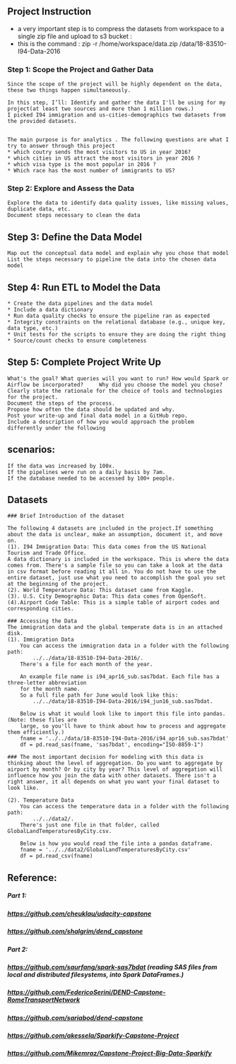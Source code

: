 
## Project Instruction 

* a very important step is to compress the datasets from workspace to a single zip file and upload to s3 bucket : 
* this is the command :
   zip -r /home/workspace/data.zip /data/18-83510-I94-Data-2016



### Step 1: Scope the Project and Gather Data

    Since the scope of the project will be highly dependent on the data, these two things happen simultaneously. 
    
    In this step, I’ll: Identify and gather the data I'll be using for my project(at least two sources and more than 1 million rows.)
    I picked I94 immigration and us-cities-demographics two datasets from the provided datasets. 
    

    The main purpose is for analytics . The following questions are what I try to answer through this project
    * which coutry sends the most visitors to US in year 2016?
    * which cities in US attract the most visitors in year 2016 ?
    * which visa type is the most popular in 2016 ?
    * Which race has the most number of immigrants to US?

### Step 2: Explore and Assess the Data

    Explore the data to identify data quality issues, like missing values, duplicate data, etc.
    Document steps necessary to clean the data

## Step 3: Define the Data Model

    Map out the conceptual data model and explain why you chose that model
    List the steps necessary to pipeline the data into the chosen data model

## Step 4: Run ETL to Model the Data

    * Create the data pipelines and the data model
    * Include a data dictionary
    * Run data quality checks to ensure the pipeline ran as expected
    * Integrity constraints on the relational database (e.g., unique key, data type, etc.)
    * Unit tests for the scripts to ensure they are doing the right thing
    * Source/count checks to ensure completeness
    
## Step 5: Complete Project Write Up

    What's the goal? What queries will you want to run? How would Spark or Airflow be incorporated?     Why did you choose the model you chose?
    Clearly state the rationale for the choice of tools and technologies for the project.
    Document the steps of the process.
    Propose how often the data should be updated and why.
    Post your write-up and final data model in a GitHub repo.
    Include a description of how you would approach the problem differently under the following 
     
## scenarios:
    If the data was increased by 100x.
    If the pipelines were run on a daily basis by 7am.
    If the database needed to be accessed by 100+ people.




## Datasets

    ### Brief Introduction of the dataset 
    
    The following 4 datasets are included in the project.If something about the data is unclear, make an assumption, document it, and move on. 
    (1). I94 Immigration Data: This data comes from the US National Tourism and Trade Office. 
    A data dictionary is included in the workspace. This is where the data comes from. There's a sample file so you can take a look at the data in csv format before reading it all in. You do not have to use the entire dataset, just use what you need to accomplish the goal you set at the beginning of the project.
    (2). World Temperature Data: This dataset came from Kaggle. 
    (3). U.S. City Demographic Data: This data comes from OpenSoft. 
    (4).Airport Code Table: This is a simple table of airport codes and corresponding cities. 

    ### Accessing the Data
    The immigration data and the global temperate data is in an attached disk.
    (1). Immigration Data
        You can access the immigration data in a folder with the following path: 
            ../../data/18-83510-I94-Data-2016/. 
        There's a file for each month of the year. 
    
        An example file name is i94_apr16_sub.sas7bdat. Each file has a three-letter abbreviation  
        for the month name. 
        So a full file path for June would look like this: 
            ../../data/18-83510-I94-Data-2016/i94_jun16_sub.sas7bdat. 
    
        Below is what it would look like to import this file into pandas. (Note: these files are   
        large, so you'll have to think about how to process and aggregate them efficiently.)
        fname = '../../data/18-83510-I94-Data-2016/i94_apr16_sub.sas7bdat'   
        df = pd.read_sas(fname, 'sas7bdat', encoding="ISO-8859-1")
    
    ### The most important decision for modeling with this data is thinking about the level of aggregation. Do you want to aggregate by airport by month? Or by city by year? This level of aggregation will influence how you join the data with other datasets. There isn't a right answer, it all depends on what you want your final dataset to look like.

    (2). Temperature Data
        You can access the temperature data in a folder with the following path: 
            ../../data2/. 
        There's just one file in that folder, called  GlobalLandTemperaturesByCity.csv. 
            
        Below is how you would read the file into a pandas dataframe.
        fname = '../../data2/GlobalLandTemperaturesByCity.csv'
        df = pd.read_csv(fname)
        
## Reference:
##### Part 1:
##### https://github.com/cheuklau/udacity-capstone
##### https://github.com/shalgrim/dend_capstone


##### Part 2:
##### https://github.com/saurfang/spark-sas7bdat (reading SAS files from local and distributed filesystems, into Spark DataFrames.)
##### https://github.com/FedericoSerini/DEND-Capstone-RomeTransportNetwork
##### https://github.com/sariabod/dend-capstone
##### https://github.com/akessela/Sparkify-Capstone-Project
##### https://github.com/Mikemraz/Capstone-Project-Big-Data-Sparkify